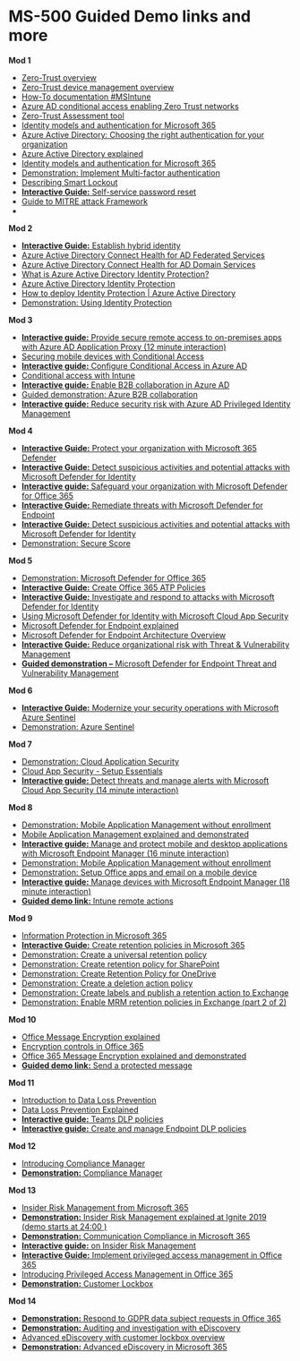 # MS-500 Guided Demo links and more

**Mod 1**

* [Zero-Trust overview](aka.ms/zero-trust)
* [Zero-Trust device management overview](aka.ms/zero-trust-device)
* [How-To documentation #MSIntune](aka.ms/device-security-docs)
* [Azure AD conditional access enabling Zero Trust networks](https://youtu.be/XruceejcCKQ?list=PLXtHYVsvn_b8dbRbnL19GUPcBH1UQ7c4x)
* [Zero-Trust Assessment tool](https://info.microsoft.com/ww-landing-Zero-Trust-Assessment.html)
* [Identity models and authentication for Microsoft 365](https://www.microsoft.com/en-us/videoplayer/embed/RE2Pjwu)
* [Azure Active Directory: Choosing the right authentication for your organization](https://youtu.be/oPeKXefxEgg)
* [Azure Active Directory explained](https://youtu.be/6MSrkUDOqsE)
* [Identity models and authentication for Microsoft 365](https://www.microsoft.com/en-us/videoplayer/embed/RE2Pjwu)
* [Demonstration: Implement Multi-factor authentication](https://youtu.be/SN-J7L1na34)
* [Describing Smart Lockout](https://youtu.be/aeuFaG8ZJnY)
* [**Interactive Guide:** Self-service password reset](https://aka.ms/AA6xlpx)
* [Guide to MITRE attack Framework](https://www.varonis.com/blog/mitre-attck-framework-complete-guide/)
*
**Mod 2**

* [**Interactive Guide:** Establish hybrid identity](https://www.microsoft.com/videoplayer/embed/RE44DnV)
* [Azure Active Directory Connect Health for AD Federated Services](https://youtu.be/-V0qIrNNKtU)
* [Azure Active Directory Connect Health for AD Domain Services](https://youtu.be/8btc5qHq9Ms)
* [What is Azure Active Directory Identity Protection?](https://youtu.be/1REQYdZ6364)
* [Azure Active Directory Identity Protection](https://youtu.be/zI3jn_G0_Ns)
* [How to deploy Identity Protection | Azure Active Directory](https://www.youtube.com/watch?v=zEsbbik-BTE)
* [Demonstration: Using Identity Protection](https://youtu.be/zvCMpkOwRPs)


**Mod 3**

* [**Interactive guide:** Provide secure remote access to on-premises apps with Azure AD Application Proxy (12 minute interaction)](https://aka.ms/AADandAppProxy_InteractiveGuide)
* [Securing mobile devices with Conditional Access](https://youtu.be/VDzvO6gszgk)
* [**Interactive guide:** Configure Conditional Access in Azure AD](https://www.microsoft.com/videoplayer/embed/RE44laI)
* [Conditional access with Intune](https://aka.ms/AA6xdu0) 
* [**Interactive guide:** Enable B2B collaboration in Azure AD](aka.ms/AADandB2B_InteractiveGuide)
* [Guided demonstration: Azure B2B collaboration](https://aka.ms/AA6y80m)
* [**Interactive guide:** Reduce security risk with Azure AD Privileged Identity Management](https://www.microsoft.com/videoplayer/embed/RE44vAQ)

**Mod 4**

* [**Interactive Guide:** Protect your organization with Microsoft 365 Defender](https://aka.ms/M365Defender-InteractiveGuide)
* [**Interactive Guide:** Detect suspicious activities and potential attacks with Microsoft Defender for Identity](https://aka.ms/MSDefenderforIdentity-IG)
* [**Interactive guide:** Safeguard your organization with Microsoft Defender for Office 365](https://aka.ms/MSDO-IG)
* [**Interactive Guide:** Remediate threats with Microsoft Defender for Endpoint](https://aka.ms/MSDE-IG) 
* [**Interactive Guide:** Detect suspicious activities and potential attacks with Microsoft Defender for Identity](https://aka.ms/MSDefenderforIdentity-IG)
* [Demonstration: Secure Score](https://youtu.be/jzfpDJ9Kg-A)

**Mod 5**

* [Demonstration: Microsoft Defender for Office 365](https://youtu.be/idqTS6-_2t8)
* [**Interactive Guide:** Create Office 365 ATP Policies](https://www.microsoft.com/videoplayer/embed/RE44izH) 
* [**Interactive Guide:** Investigate and respond to attacks with Microsoft Defender for Identity](https://aka.ms/MSDI.IG)
* [Using Microsoft Defender for Identity with Microsoft Cloud App Security](https://docs.microsoft.com/en-us/defender-for-identity/mcas-integration)
* [Microsoft Defender for Endpoint explained](https://www.microsoft.com/en-us/videoplayer/embed/RE4wDob)
* [Microsoft Defender for Endpoint Architecture Overview](https://www.microsoft.com/en-us/videoplayer/embed/RE4vnC4?rel=0)
* [**Interactive Guide:** Reduce organizational risk with Threat & Vulnerability Management](https://aka.ms/MSDE_TVM_IG) 
* [**Guided demonstration –** Microsoft Defender for Endpoint Threat and Vulnerability Management](https://aka.ms/MDATP_TVM_InteractiveGuide)

**Mod 6**

* [**Interactive Guide:** Modernize your security operations with Microsoft Azure Sentinel](https://aka.ms/AzureSentinel_SOC_InteractiveGuide)
* [Demonstration: Azure Sentinel](https://youtu.be/oiWInLYvnUk)

**Mod 7**

* [Demonstration: Cloud Application Security](https://youtu.be/ff4AR3GIR00)
* [Cloud App Security - Setup Essentials](https://youtu.be/RxW0bpXJd9A)
* [**Interactive guide:** Detect threats and manage alerts with Microsoft Cloud App Security (14 minute interaction)](https://aka.ms/ThreatsandAlertswithMCAS_InteractiveGuide)

**Mod 8**

* [Demonstration: Mobile Application Management without enrollment](https://youtu.be/c_1kVBXtoA0)
* [Mobile Application Management explained and demonstrated](https://youtu.be/y2ILNKwsaI0)
* [**Interactive guide:** Manage and protect mobile and desktop applications with Microsoft Endpoint Manager (16 minute interaction)](https://aka.ms/ManageProtectApps_InteractiveGuide)
* [Demonstration: Mobile Application Management without enrollment](https://youtu.be/c_1kVBXtoA0)
* [Demonstration: Setup Office apps and email on a mobile device](https://youtu.be/zm4pJLmX0j0)
* [**Interactive guide:** Manage devices with Microsoft Endpoint Manager (18 minute interaction)](https://aka.ms/ManageDevices_InteractiveGuide)
* [**Guided demo link:** Intune remote actions](https://aka.ms/AA6wt8u)

**Mod 9**

* [Information Protection in Microsoft 365](https://youtu.be/UI0p9xqMNfI?list=PLXtHYVsvn_b8dbRbnL19GUPcBH1UQ7c4x)
* [**Interactive Guide:** Create retention policies in Microsoft 365](https://www.microsoft.com/videoplayer/embed/RE44izI)
* [Demonstration: Create a universal retention policy](https://youtu.be/g_vXQRr0eEk)
* [Demonstration: Create retention policy for SharePoint](https://youtu.be/basH02hOKgI)
* [Demonstration: Create Retention Policy for OneDrive](https://youtu.be/-W4HwDj-qqM)
* [Demonstration: Create a deletion action policy](https://youtu.be/dBjg_ZKlv-c)
* [Demonstration: Create labels and publish a retention action to Exchange](https://youtu.be/b0q0jj1k0Cw)
* [Demonstration: Enable MRM retention policies in Exchange (part 2 of 2)](https://youtu.be/EQRjaiPPXvA)

**Mod 10**

* [Office Message Encryption explained](https://youtu.be/CQR0cG_iEUc?list=PLXtHYVsvn_b8dbRbnL19GUPcBH1UQ7c4x) 
* [Encryption controls in Office 365](https://youtu.be/KmfxCd5ublI) 
* [Office 365 Message Encryption explained and demonstrated](https://youtu.be/CQR0cG_iEUc)
* [**Guided demo link:** Send a protected message](https://aka.ms/AA6z9wb)

**Mod 11**

* [Introduction to Data Loss Prevention](https://youtu.be/8vVKQF9sf8E)
* [Data Loss Prevention Explained](https://youtu.be/v99ct-FW9TU)
* [**Interactive guide:** Teams DLP policies](https://aka.ms/teamsdlpinteractiveguide) 
* [**Interactive guide:**  Create and manage Endpoint DLP policies](https://aka.ms/endpointdlpinteractiveguide/) 

**Mod 12**
* [Introducing Compliance Manager](https://youtu.be/eSF39Oq8Xgs)
* [**Demonstration:** Compliance Manager](https://youtu.be/r1vs8NdSXKQ)

**Mod 13**

* [Insider Risk Management from Microsoft 365](https://youtu.be/LknpWWJloTE)
* [**Demonstration:** Insider Risk Management explained at Ignite 2019 (demo starts at 24:00 )](https://myignite.techcommunity.microsoft.com/sessions/81270?source=schedule)
* [**Demonstration:** Communication Compliance in Microsoft 365](https://www.youtube.com/watch?v=z33ji7a7Zho&feature=youtu.be)
* [**Interactive guide:** on Insider Risk Management](https://aka.ms/insiderriskguide)
* [**Interactive Guide:** Implement privileged access management in Office 365](https://www.microsoft.com/videoplayer/embed/RE44lbp)
* [Introducing Privileged Access Management in Office 365](https://youtu.be/Mya2vkW_IcU)
* [**Demonstration:** Customer Lockbox](https://youtu.be/rpznIuTGrSA)

**Mod 14**

* [**Demonstration:** Respond to GDPR data subject requests in Office 365](https://youtu.be/K4wUALmSsOw)
* [**Demonstration:** Auditing and investigation with eDiscovery](https://youtu.be/IyUpP8L_xQM)
* [Advanced eDiscovery with customer lockbox overview](https://youtu.be/ss41uDIwuO0)
* [**Demonstration:** Advanced eDiscovery in Microsoft 365](https://youtu.be/-25S-Vz7u1Q)
